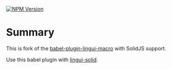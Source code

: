 [![NPM Version](https://img.shields.io/npm/v/babel-plugin-lingui-solid-macro)](https://www.npmjs.com/package/babel-plugin-lingui-solid-macro)

# Summary

This is fork of the [babel-plugin-lingui-macro](https://www.npmjs.com/package/babel-plugin-lingui-macro) with SolidJS support.

Use this babel plugin with [lingui-solid](https://www.npmjs.com/package/lingui-solid).
